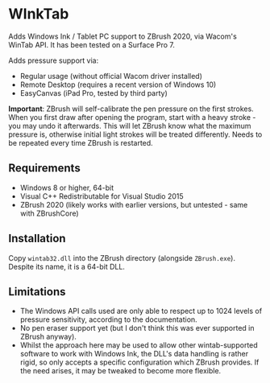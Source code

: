 # WInkTab

Adds Windows Ink / Tablet PC support to ZBrush 2020, via Wacom's WinTab API. It has been tested on a Surface Pro 7.

Adds pressure support via:
- Regular usage (without official Wacom driver installed)
- Remote Desktop (requires a recent version of Windows 10)
- EasyCanvas (iPad Pro, tested by third party)

**Important**: ZBrush will self-calibrate the pen pressure on the first strokes. When you first draw after opening the program, start with a heavy stroke - you may undo it afterwards. This will let ZBrush know what the maximum pressure is, otherwise initial light strokes will be treated differently. Needs to be repeated every time ZBrush is restarted.

## Requirements

- Windows 8 or higher, 64-bit
- Visual C++ Redistributable for Visual Studio 2015
- ZBrush 2020 (likely works with earlier versions, but untested - same with ZBrushCore)

## Installation

Copy `wintab32.dll` into the ZBrush directory (alongside `ZBrush.exe`). Despite its name, it is a 64-bit DLL.

## Limitations

- The Windows API calls used are only able to respect up to 1024 levels of pressure sensitivity, according to the documentation.
- No pen eraser support yet (but I don't think this was ever supported in ZBrush anyway).
- Whilst the approach here may be used to allow other wintab-supported software to work with Windows Ink, the DLL's data handling is rather rigid, so only accepts a specific configuration which ZBrush provides. If the need arises, it may be tweaked to become more flexible.

